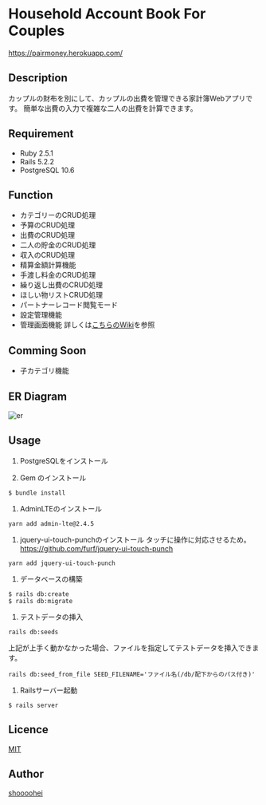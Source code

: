 Household Account Book For Couples
====
https://pairmoney.herokuapp.com/

## Description
カップルの財布を別にして、カップルの出費を管理できる家計簿Webアプリです。
簡単な出費の入力で複雑な二人の出費を計算できます。

## Requirement
- Ruby 2.5.1
- Rails 5.2.2
- PostgreSQL 10.6

## Function
- カテゴリーのCRUD処理
- 予算のCRUD処理
- 出費のCRUD処理
- 二人の貯金のCRUD処理
- 収入のCRUD処理
- 精算金額計算機能
- 手渡し料金のCRUD処理
- 繰り返し出費のCRUD処理
- ほしい物リストCRUD処理
- パートナーレコード閲覧モード
- 設定管理機能
- 管理画面機能
詳しくは[こちらのWiki](https://github.com/shoooohei/household_account_book/wiki/%E3%82%A2%E3%83%97%E3%83%AA%E3%81%AE%E6%A6%82%E8%A6%81)を参照

## Comming Soon
- 子カテゴリ機能

## ER Diagram
![er](https://github.com/shoooohei/household_account_book/blob/master/erd.png)

## Usage
1. PostgreSQLをインストール

1. Gem のインストール
```
$ bundle install
```

1. AdminLTEのインストール
```
yarn add admin-lte@2.4.5
```

1. jquery-ui-touch-punchのインストール
タッチに操作に対応させるため。
https://github.com/furf/jquery-ui-touch-punch
```
yarn add jquery-ui-touch-punch
```

1. データベースの構築
```
$ rails db:create
$ rails db:migrate
```

1. テストデータの挿入
```
rails db:seeds
```

上記が上手く動かなかった場合、ファイルを指定してテストデータを挿入できます。
```
rails db:seed_from_file SEED_FILENAME='ファイル名(/db/配下からのパス付き)'
```

1. Railsサーバー起動
```
$ rails server
```

## Licence

[MIT](https://github.com/tcnksm/tool/blob/master/LICENCE)

## Author

[shoooohei](https://github.com/shoooohei)
